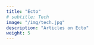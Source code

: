 ```yaml
---
title: "Ecto"
# subtitle: Tech
image: "/img/tech.jpg"
description: "Articles on Ecto"
weight: 5
---
```



